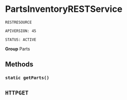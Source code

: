 # PartsInventoryRESTService

`RESTRESOURCE`

`APIVERSION: 45`

`STATUS: ACTIVE`

**Group** Parts

## Methods
### `static getParts()`

`HTTPGET`
---

